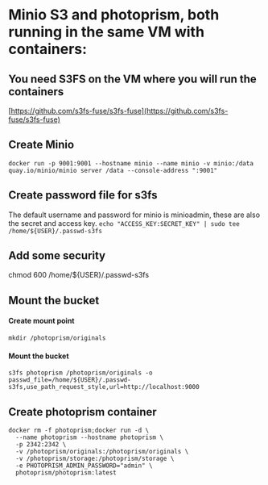 # Minio S3 and photoprism, both running in the same VM with containers:

## You need S3FS on the VM where you will run the containers
[https://github.com/s3fs-fuse/s3fs-fuse](https://github.com/s3fs-fuse/s3fs-fuse)

## Create Minio
``docker run -p 9001:9001 --hostname minio --name minio -v minio:/data quay.io/minio/minio server /data --console-address ":9001"``

## Create password file for s3fs
The default username and password for minio is minioadmin, these are also the secret and access key.
``echo "ACCESS_KEY:SECRET_KEY" | sudo tee /home/${USER}/.passwd-s3fs``

## Add some security
chmod 600 /home/${USER}/.passwd-s3fs

## Mount the bucket
#### Create mount point
``mkdir /photoprism/originals``
#### Mount the bucket
``s3fs photoprism /photoprism/originals -o passwd_file=/home/${USER}/.passwd-s3fs,use_path_request_style,url=http://localhost:9000``

## Create photoprism  container
```
docker rm -f photoprism;docker run -d \
  --name photoprism --hostname photoprism \
  -p 2342:2342 \
  -v /photoprism/originals:/photoprism/originals \
  -v /photoprism/storage:/photoprism/storage \
  -e PHOTOPRISM_ADMIN_PASSWORD="admin" \
  photoprism/photoprism:latest
```
